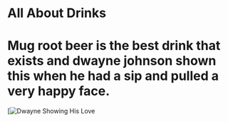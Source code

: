 
# All About Drinks

# Mug root beer is the best drink that exists and dwayne johnson shown this when he had a sip and pulled a very happy face.

[![Dwayne Showing His Love](https://64.media.tumblr.com/05f01e1835312a5066bf1f6f886fb4a9/34afd13593048d1b-5e/s1280x1920/b803570203d9ef363c7e4600494524ecf48acad4.png)


